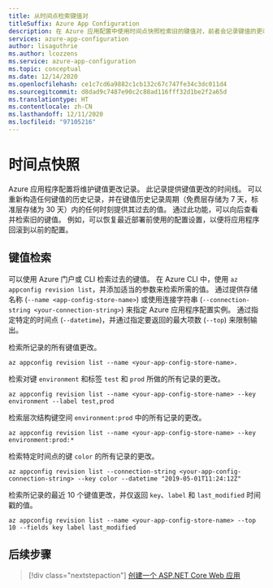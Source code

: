 ```yaml
---
title: 从时间点检索键值对
titleSuffix: Azure App Configuration
description: 在 Azure 应用配置中使用时间点快照检索旧的键值对，前者会记录键值的更改。
services: azure-app-configuration
author: lisaguthrie
ms.author: lcozzens
ms.service: azure-app-configuration
ms.topic: conceptual
ms.date: 12/14/2020
ms.openlocfilehash: ce1c7cd6a9882c1cb132c67c747fe34c3dc011d4
ms.sourcegitcommit: d8dad9c7487e90c2c88ad116fff32d1be2f2a65d
ms.translationtype: HT
ms.contentlocale: zh-CN
ms.lasthandoff: 12/11/2020
ms.locfileid: "97105216"
---
```

# <a name="point-in-time-snapshot"></a>时间点快照

Azure 应用程序配置将维护键值更改记录。 此记录提供键值更改的时间线。 可以重新构造任何键值的历史记录，并在键值历史记录周期（免费层存储为 7 天，标准层存储为 30 天）内的任何时刻提供其过去的值。 通过此功能，可以向后查看并检索旧的键值。 例如，可以恢复最近部署前使用的配置设置，以便将应用程序回滚到以前的配置。

## <a name="key-value-retrieval"></a>键值检索

可以使用 Azure 门户或 CLI 检索过去的键值。 在 Azure CLI 中，使用 `az appconfig revision list`，并添加适当的参数来检索所需的值。  通过提供存储名称 (`--name <app-config-store-name>`) 或使用连接字符串 (`--connection-string <your-connection-string>`) 来指定 Azure 应用程序配置实例。 通过指定特定的时间点 (`--datetime`)，并通过指定要返回的最大项数 (`--top`) 来限制输出。

<!--Not Available on If you don't have Azure CLI installed locally, you can optionally use [Azure local Shell](../cloud-shell/overview.md)-->

检索所记录的所有键值更改。

```azurecli
az appconfig revision list --name <your-app-config-store-name>.
```

检索对键 `environment` 和标签 `test` 和 `prod` 所做的所有记录的更改。

```azurecli
az appconfig revision list --name <your-app-config-store-name> --key environment --label test,prod
```

检索层次结构键空间 `environment:prod` 中的所有记录的更改。

```azurecli
az appconfig revision list --name <your-app-config-store-name> --key environment:prod:* 
```

检索特定时间点的键 `color` 的所有记录的更改。

```azurecli
az appconfig revision list --connection-string <your-app-config-connection-string> --key color --datetime "2019-05-01T11:24:12Z" 
```

检索所记录的最近 10 个键值更改，并仅返回 `key`、`label` 和 `last_modified` 时间戳的值。

```azurecli
az appconfig revision list --name <your-app-config-store-name> --top 10 --fields key label last_modified
```

## <a name="next-steps"></a>后续步骤

> [!div class="nextstepaction"]
> [创建一个 ASP.NET Core Web 应用](./quickstart-aspnet-core-app.md)  
